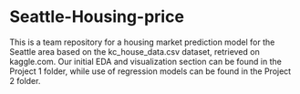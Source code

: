 # Seattle-Housing-price
This is a team repository for a housing market prediction model for the Seattle area based on the kc_house_data.csv dataset, retrieved on kaggle.com. Our initial EDA and visualization section can be found in the Project 1 folder, while use of regression models can be found in the Project 2 folder. 
